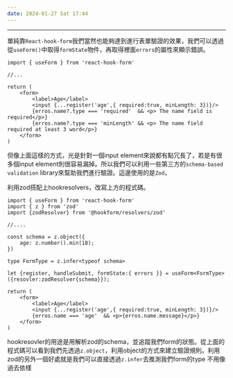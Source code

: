 ```yaml
---
date: 2024-01-27 Sat 17:44
---
```

---


單純靠`React-hook-form`我們當然也能夠達到進行表單驗證的效果，我們可以透過從`useForm()`中取得`formState`物件，再取得裡面`errors`的屬性來顯示錯誤。

```tsx
import { useForm } from 'react-hook-form'

//...

return (
	<form>
		<label>Age</label>
		<input {...register('age',{ required:true, minLength: 3})}/>
		{erros.name?.type === 'required'  && <p> The name field is required</p>}
		{erros.name?.type === 'minLength' && <p> The name field required at least 3 word</p>}
	</form>
)

```

但像上面這樣的方式，光是針對一個input element來說都有點冗長了，若是有很多個input element則很容易漏掉。所以我們可以利用一些第三方的`schema-based validation` library來幫助我們進行驗證。這邊使用的是`Zod`，


利用zod搭配上hookresolvers，改寫上方的程式碼。
```tsx
import { useForm } from 'react-hook-form'
import { z } from 'zod'
import {zodResolver} from '@hookform/resolvers/zod'

//....

const schema = z.object({
	age: z.number().min(18);
})

type FormType = z.infer<typeof schema>

let {register, handleSubmit, formState:{ errors }} = useForm<FormType>({resovler:zodResolver{schema}});

return (
	<form>
		<label>Age</label>
		<input {...register('age',{ required:true, minLength: 3})}/>
		{erros.name === 'age'  && <p>{erros.name.message}</p>}
	</form>
)
```

hookresovler的用途是用解析zod的schema，並追蹤我們form的狀態。從上面的程式碼可以看到我們先透過`z.object`，利用object的方式來建立驗證規則。利用zod的另外一個好處就是我們可以直接透過`z.infer`去推測我們form的type 不用像過去依樣